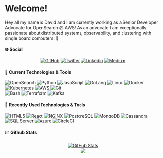 # Welcome!

Hey all my name is David and I am currently working as a Senior Developer Advocate for OpenSearch @ AWS! As an advocate I am exceptionally passionate about distributed systems, observability, and clustering with single board computers. 🤣  

#### &#127760; Social
<p align="center">
  <a href=https://github.com/dtaivpp><img alt="GitHub" src="https://img.shields.io/github/followers/dtaivpp?label=follow&style=social"></a> 
  <a href="https://twitter.com/dtaivpp"><img alt="Twitter" src="https://img.shields.io/twitter/follow/dtaivpp?style=social"></a>  
  <a href="https://www.linkedin.com/in/david-tippett/"><img alt="Linkedin" src="https://img.shields.io/badge/Linkedin-%230077B5.svg?style=flat-square&logo=Linkedin&logoColor=white&link=https://www.linkedin.com/in/david-tippett/"></a> 
  <a href="https://blog.tippybits.com"><img alt="Medium" src="https://img.shields.io/badge/Medium-12100E?style=flat-square&logo=medium&logoColor=white&link=https://blog.tippybits.com"></a>
</p>

#### &#128295; Current Technologies & Tools

![OpenSearch](https://img.shields.io/badge/Tools-OpenSearch-informational?style=flat&logo=opensearch&logoColor=white&color=2bbc8a) 
![Python](https://img.shields.io/badge/Code-Python-informational?style=flat&logo=python&logoColor=white&color=2bbc8a) 
![JavaScript](https://img.shields.io/badge/Code-JavaScript-informational?style=flat&logo=javascript&logoColor=white&color=2bbc8a) 
![GoLang](https://img.shields.io/badge/Code-GoLang-informational?style=flat&logo=golang&logoColor=white&color=2bbc8a) 
![Linux](https://img.shields.io/badge/OS-Linux-informational?style=flat&logo=linux&logoColor=white&color=2bbc8a) 
![Docker](https://img.shields.io/badge/Tools-Docker-informational?style=flat&logo=docker&logoColor=white&color=2bbc8a) 
![Kubernetes](https://img.shields.io/badge/Tools-Kubernetes-informational?style=flat&logo=kubernetes&logoColor=white&color=2bbc8a) 
![AWS](https://img.shields.io/badge/Cloud-AWS-informational?style=flat&logo=amazon&logoColor=white&color=2bbc8a) 
![Git](https://img.shields.io/badge/Tools-Git-informational?style=flat&logo=git&logoColor=white&color=2bbc8a)   
![Bash](https://img.shields.io/badge/Shell-Bash-informational?style=flat&logo=gnu-bash&logoColor=white&color=2bbc8a) 
![Terraform](https://img.shields.io/badge/Tools-Terraform-informational?style=flat&logo=terraform&logoColor=white&color=2bbc8a)
![Kafka](https://img.shields.io/badge/Tools-Kafka-informational?style=flat&logo=apache-kafka&logoColor=white&color=2bbc8a) 

#### &#128295; Recently Used Technologies & Tools

![HTML5](https://img.shields.io/badge/-HTML5-%23E44D27?style=flat&logo=html5&logoColor=white&color=2bbc8a) 
![React](https://img.shields.io/badge/Code-React-informational?style=flat&logo=react&logoColor=white&color=2bbc8a) 
![NGINX](https://img.shields.io/badge/Tools-NGINX-informational?style=flat&logo=nginx&logoColor=white&color=2bbc8a)
![PostgreSQL](https://img.shields.io/badge/Tools-PostgreSQL-informational?style=flat&logo=postgresql&logoColor=white&color=2bbc8a) 
![MongoDB](https://img.shields.io/badge/Tools-MongoDB-informational?style=flat&logo=mongodb&logoColor=white&color=2bbc8a) 
![Cassandra](https://img.shields.io/badge/Tools-Cassandra-informational?style=flat&logo=apache-cassandra&logoColor=white&color=2bbc8a)
![SQL Server](https://img.shields.io/badge/Tools-SQL%20Server-informational?style=flat&logo=microsoft%20sql%20server&logoColor=white&color=2bbc8a)
![Azure](https://img.shields.io/badge/Cloud-Azure-informational?style=flat&logo=azure-devops&logoColor=white&color=2bbc8a) 
![CircleCI](https://img.shields.io/badge/DevOps-CircleCI-informational?style=flat&logo=circleci&logoColor=white&color=2bbc8a)

#### &#x1f4c8; Github Stats

<p align="center">
<a href="https://github.com/dtaivpp">
  <img src="https://github-readme-stats.vercel.app/api?username=dtaivpp" alt="GitHub Stats" />
</a>
<br>
<a href="https://github.com/dtaivpp">
  <img src="https://github-readme-stats.vercel.app/api/top-langs/?username=dtaivpp" />
</a>
 </p>
<!-- Will use this format to link my top repos. 
<a href="https://github.com/techgaun/github-dorks">
  <img align="center" src="https://github-readme-stats.vercel.app/api/pin/?username=techgaun&repo=github-dorks&title_color=ffffff&text_color=c9cacc&icon_color=2bbc8a&bg_color=1d1f21" />
</a>
<a href="https://github.com/techgaun/active-forks">
  <img align="center" src="https://github-readme-stats.vercel.app/api/pin/?username=techgaun&repo=active-forks&title_color=ffffff&text_color=c9cacc&icon_color=2bbc8a&bg_color=1d1f21" />
</a>&nbsp;
-->


<!--
**dtaivpp/dtaivpp** is a ✨ _special_ ✨ repository because its `README.md` (this file) appears on your GitHub profile.

Here are some ideas to get you started:

- 🔭 I’m currently working on ...
- 🌱 I’m currently learning ...
- 👯 I’m looking to collaborate on ...
- 🤔 I’m looking for help with ...
- 💬 Ask me about ...
- 📫 How to reach me: ...
- 😄 Pronouns: ...
- ⚡ Fun fact: ...
-->
